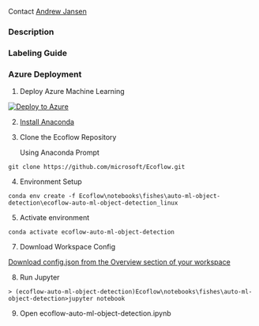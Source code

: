 Contact [Andrew Jansen](mailto:andrew.jansen@awe.gov.au)

### Description

### Labeling Guide

### Azure Deployment

1. Deploy Azure Machine Learning

[![Deploy to Azure](https://aka.ms/deploytoazurebutton)](https://portal.azure.com/#create/Microsoft.Template/uri/https%3A%2F%2Fraw.githubusercontent.com%2FAzure%2Fazure-quickstart-templates%2Fmaster%2Fquickstarts%2Fmicrosoft.machinelearningservices%2Fmachine-learning-workspace%2Fazuredeploy.json)

2. [Install Anaconda](https://www.anaconda.com/products/distribution)

3. Clone the Ecoflow Repository

    Using Anaconda Prompt

```
git clone https://github.com/microsoft/Ecoflow.git
```

4. Environment Setup

```
conda env create -f Ecoflow\notebooks\fishes\auto-ml-object-detection\ecoflow-auto-ml-object-detection_linux
```

5. Activate environment

```
conda activate ecoflow-auto-ml-object-detection
```

7. Download Workspace Config

[Download config.json from the Overview section of your workspace](https://docs.microsoft.com/en-us/azure/machine-learning/how-to-configure-environment#workspace)

8. Run Jupyter

```
> (ecoflow-auto-ml-object-detection)Ecoflow\notebooks\fishes\auto-ml-object-detection>jupyter notebook
```

9. Open ecoflow-auto-ml-object-detection.ipynb
